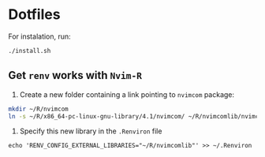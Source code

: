 # Dotfiles

For instalation, run:
```sh
./install.sh
```


## Get `renv` works with `Nvim-R`

1. Create a new folder containing a link pointing to `nvimcom` package:

```sh
mkdir ~/R/nvimcom
ln -s ~/R/x86_64-pc-linux-gnu-library/4.1/nvimcom/ ~/R/nvimcomlib/nvimcom
```

1. Specify this new library in the `.Renviron` file

```
echo 'RENV_CONFIG_EXTERNAL_LIBRARIES="~/R/nvimcomlib"' >> ~/.Renviron
```

